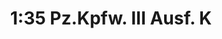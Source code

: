 ---
layout: product
title: "1:35 Pz.Kpfw. III Ausf. K"
price: "9500" 
desc: "Maketa"
img_path: "/assets/img/DRA6903.webp"
brand: "Dragon"
available: false
special_offer: false
new: false
soon: false
cat: "010000"
subcat: "010600"
subsubcat: "0N/A"
sifra: "DRA6903"
popular: false
spec: false
---
